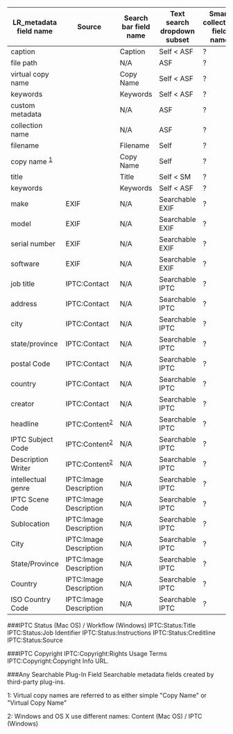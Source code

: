 |LR_metadata field name| Source | Search bar field name | Text search dropdown subset | Smart collection field name|
|---|---|---|---|---|
|caption||Caption|Self < ASF|?|
|file path||N/A|ASF|?|
|virtual copy name||Copy Name|Self < ASF|?|
|keywords||Keywords|Self < ASF|?|
|custom metadata||N/A|ASF|?|
|collection name||N/A|ASF|?|
|filename||Filename|Self|?|
|copy name <sup>[1](#myfootnote1)</sup>||Copy Name|Self|?|
|title||Title|Self < SM|?|
|keywords||Keywords|Self < ASF|?|
|make|EXIF|N/A|Searchable EXIF|?|
|model|EXIF|N/A|Searchable EXIF|?|
|serial number|EXIF|N/A|Searchable EXIF|?|
|software|EXIF|N/A|Searchable EXIF|?|
|job title|IPTC:Contact|N/A|Searchable IPTC|?|
|address|IPTC:Contact|N/A|Searchable IPTC|?|
|city|IPTC:Contact|N/A|Searchable IPTC|?|
|state/province|IPTC:Contact|N/A|Searchable IPTC|?|
|postal Code|IPTC:Contact|N/A|Searchable IPTC|?|
|country|IPTC:Contact|N/A|Searchable IPTC|?|
|creator|IPTC:Contact|N/A|Searchable IPTC|?|
|headline|IPTC:Content<sup>[2](#myfootnote2)</sup>|N/A|Searchable IPTC|?|
|IPTC Subject Code|IPTC:Content<sup>[2](#myfootnote2)</sup>|N/A|Searchable IPTC|?|
|Description Writer|IPTC:Content<sup>[2](#myfootnote2)</sup>|N/A|Searchable IPTC|?|
|intellectual genre|IPTC:Image Description|N/A|Searchable IPTC|?|
|IPTC Scene Code|IPTC:Image Description|N/A|Searchable IPTC|?|
|Sublocation|IPTC:Image Description|N/A|Searchable IPTC|?|
|City|IPTC:Image Description|N/A|Searchable IPTC|?|
|State/Province|IPTC:Image Description|N/A|Searchable IPTC|?|
|Country|IPTC:Image Description|N/A|Searchable IPTC|?|
|ISO Country Code|IPTC:Image Description|N/A|Searchable IPTC|?|

###IPTC Status (Mac OS) / Workflow (Windows)
IPTC:Status:Title
IPTC:Status:Job Identifier
IPTC:Status:Instructions
IPTC:Status:Creditline
IPTC:Status:Source

###IPTC Copyright
IPTC:Copyright:Rights Usage Terms
IPTC:Copyright:Copyright Info URL.

###Any Searchable Plug-In Field
Searchable metadata fields created by third-party plug-ins.


<a name="myfootnote1">1</a>: Virtual copy names are referred to as either simple "Copy Name" or "Virtual Copy Name"

<a name="myfootnote2">2</a>: Windows and OS X use different names: Content (Mac OS) / IPTC (Windows)
